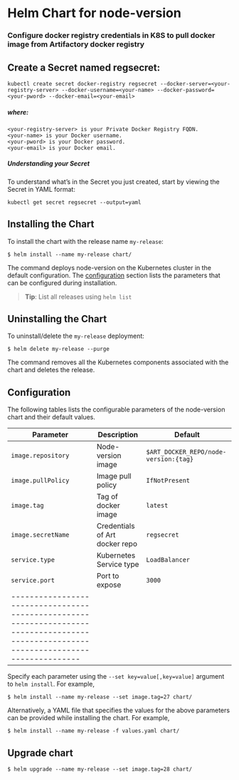 # Helm Chart for node-version

### Configure docker registry credentials in K8S to pull docker image from Artifactory docker registry

## Create a Secret named regsecret:
```
kubectl create secret docker-registry regsecret --docker-server=<your-registry-server> --docker-username=<your-name> --docker-password=<your-pword> --docker-email=<your-email>
```
##### where:
```
<your-registry-server> is your Private Docker Registry FQDN.
<your-name> is your Docker username.
<your-pword> is your Docker password.
<your-email> is your Docker email.
```

##### Understanding your Secret

To understand what’s in the Secret you just created, start by viewing the Secret in YAML format:
```
kubectl get secret regsecret --output=yaml
```

## Installing the Chart

To install the chart with the release name `my-release`:

```console
$ helm install --name my-release chart/
```

The command deploys node-version on the Kubernetes cluster in the default configuration. The [configuration](#configuration) section lists the parameters that can be configured during installation.

> **Tip**: List all releases using `helm list`

## Uninstalling the Chart

To uninstall/delete the `my-release` deployment:

```console
$ helm delete my-release --purge
```

The command removes all the Kubernetes components associated with the chart and deletes the release.

## Configuration

The following tables lists the configurable parameters of the node-version chart and their default values.

|           Parameter                |             Description             |                        Default                            |
|------------------------------------|-------------------------------------|-----------------------------------------------------------|
| `image.repository`                 | Node-version image                  | `$ART_DOCKER_REPO/node-version:{tag}`                     |
| `image.pullPolicy`                 | Image pull policy                   | `IfNotPresent`                                            |
| `image.tag`                        | Tag of docker image                 | `latest`                                                  |
| `image.secretName`                 | Credentials of Art docker repo      | `regsecret`                                               |
| `service.type`                     | Kubernetes Service type             | `LoadBalancer`                                            |
| `service.port`                     | Port to expose                      | `3000`                                                    |
|--------------------------------------------------------------------------------------------------------------------------------------|

Specify each parameter using the `--set key=value[,key=value]` argument to `helm install`. For example,

```console
$ helm install --name my-release --set image.tag=27 chart/
```

Alternatively, a YAML file that specifies the values for the above parameters can be provided while installing the chart. For example,

```console
$ helm install --name my-release -f values.yaml chart/
```

## Upgrade chart
```console
$ helm upgrade --name my-release --set image.tag=28 chart/
```

